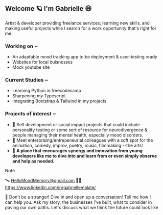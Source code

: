 ##  Welcome 🪐 I'm Gabrielle 😄

Artist & developer providing freelance services; learning new skills, and making useful projects while I search for a work opportunity that's right for me. 
<!--
**gabriellemalate/gabriellemalate** is a ✨ _special_ ✨ repository because its `README.md` (this file) appears on your GitHub profile.
-->
### Working on ~
- An adaptable mood tracking app to be deployment & user-testing ready 
- Websites for local buisnesses 
- Mock youtube site
  
### Current Studies ~
- Learning Python in freecodecamp
- Sharpening my Typescript
- Integrating Bootstrap & Tailwind in my projects

### Projects of interest ~ 
- 🔬 Self development or social impact projects that could include personality testing or some sort of resource for neurodivergence & people managing their mental health, especially mood disorders.
- 🐸 Meet enterprising/entrepeneurial colleagues with a soft spot for the animation, comedy, improv, poetry, music, filmmaking --the arts!
- 🤝 **A place that encourages synergy and innovation from young developers like me to dive into and learn from or even simply observe and help as needed.**

> [!NOTE]
> 🛰️ HelloMoodMemory@gmail.com 
> 🧑‍🏫 https://www.linkedin.com/in/gabriellemalate/

🌟 Don't be a stranger! Dive in and open up a conversation! Tell me how I can help you. Ask my story, the businesses I've built, what to consider in paving our own paths. Let's discuss what we think the future could look like
